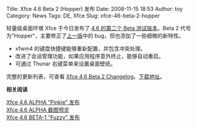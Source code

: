 Title: Xfce 4.6 Beta 2 (Hopper) 发布
Date: 2008-11-15 18:53
Author: toy
Category: News
Tags: DE, Xfce
Slug: xfce-46-beta-2-hopper

轻量级桌面环境 Xfce 于今日发布了 [4.6 的第二个 Beta
测试版本](http://www.xfce.org/about/news?id=18)。Beta 2
代号为”Hopper“，主要修正了[上一版](http://linuxtoy.org/archives/xfce-46-beta-1-fuzzy.html)中的
bug，但也添加了一些细微的新特性。

-   xfwm4 的键盘快捷键能够重新配置，并包含冲突处理。
-   改进了会话管理功能，如果应用程序意外终止，能够自动重启。
-   可通过 Thunar 右键菜单来设置桌面壁纸。

完整的更新列表，可查看 [Xfce 4.6 Beta 2
Changelog](http://www.xfce.org/documentation/changelogs/4.5.92)。[下载地址](http://www.xfce.org/archive/xfce-4.5.92/)。

**相关阅读**

[Xfce 4.6 ALPHA “Pinkie”
发布](http://linuxtoy.org/archives/xfce-46-alpha-pinkie.html)  
[Xfce 4.6 ALPHA
截图预览](http://linuxtoy.org/archives/xfce-46-alpha-screenshots.html)  
[Xfce 4.6 BETA-1 “Fuzzy”
发布](http://linuxtoy.org/archives/xfce-46-beta-1-fuzzy.html)
